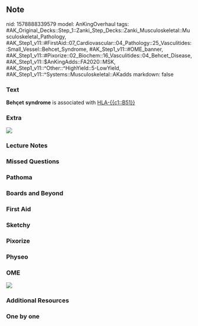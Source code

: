 ## Note
nid: 1578888339579
model: AnKingOverhaul
tags: #AK_Original_Decks::Step_1::Zanki_Step_Decks::Zanki_Musculoskeletal::Musculoskeletal_Pathology, #AK_Step1_v11::#FirstAid::07_Cardiovascular::04_Pathology::25_Vasculitides::Small_Vessel::Behcet_Syndrome, #AK_Step1_v11::#OME_banner, #AK_Step1_v11::#Pixorize::02_Biochem::16_Vasculitides::04_Behcet_Disease, #AK_Step1_v11::$AnKingAdds::FA2020::MSK, #AK_Step1_v11::^Other::^HighYield::5-LowYield, #AK_Step1_v11::^Systems::Musculoskeletal::AKadds
markdown: false

### Text
<b>Behçet</b> <b>syndrome</b> is associated with
<u>HLA-{{c1::B51}}</u>

### Extra
<img src="paste-6b9a44596ae7011a39c2cd1027f41a661a9dcd2c.jpg">

### Lecture Notes


### Missed Questions


### Pathoma


### Boards and Beyond


### First Aid


### Sketchy


### Pixorize


### Physeo


### OME
<div class="ome-widget">
  <a href="https://onlinemeded.org?ref=anki"><img src=
  "_OME_AnkiFlashcards_General_3.png"></a>
</div>

### Additional Resources


### One by one

